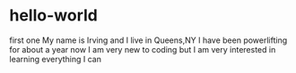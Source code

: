 # hello-world
first one
My name is Irving and I live in Queens,NY
I have been powerlifting for about a year now
I am very new to coding but I am very interested in learning everything I can
